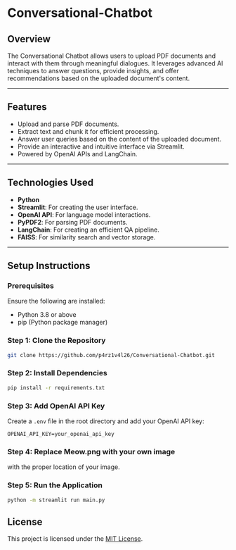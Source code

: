 # Conversational-Chatbot

## **Overview**



The Conversational Chatbot allows users to upload PDF documents and interact with them through meaningful dialogues. It leverages advanced AI techniques to answer questions, provide insights, and offer recommendations based on the uploaded document's content.

---

## **Features**

- Upload and parse PDF documents.
- Extract text and chunk it for efficient processing.
- Answer user queries based on the content of the uploaded document.
- Provide an interactive and intuitive interface via Streamlit.
- Powered by OpenAI APIs and LangChain.

---
## **Technologies Used**

- **Python**  
- **Streamlit**: For creating the user interface.  
- **OpenAI API**: For language model interactions.  
- **PyPDF2**: For parsing PDF documents.  
- **LangChain**: For creating an efficient QA pipeline.  
- **FAISS**: For similarity search and vector storage.

---

## **Setup Instructions**

### **Prerequisites**
Ensure the following are installed:
- Python 3.8 or above
- pip (Python package manager)

### **Step 1: Clone the Repository**

```bash
git clone https://github.com/p4rz1v4l26/Conversational-Chatbot.git
```
### **Step 2: Install Dependencies**
```bash
pip install -r requirements.txt
```
### **Step 3: Add OpenAI API Key**
Create a `.env` file in the root directory and add your OpenAI API key:
```
OPENAI_API_KEY=your_openai_api_key
```

### **Step 4: Replace Meow.png with your own image**
with the proper location of your image.

### **Step 5: Run the Application**
```bash
python -m streamlit run main.py
```

## **License**

This project is licensed under the [MIT License](https://github.com/p4rz1v4l26/Conversational-Chatbot/blob/master/LICENSE).
